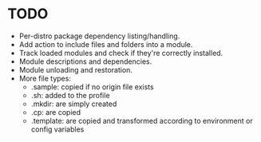 TODO
====

- Per-distro package dependency listing/handling.
- Add action to include files and folders into a module.
- Track loaded modules and check if they're correctly installed.
- Module descriptions and dependencies.
- Module unloading and restoration.
- More file types:
  - .sample: copied if no origin file exists
  - .sh: added to the profile
  - .mkdir: are simply created
  - .cp: are copied
  - .template: are copied and transformed according to environment or config variables
